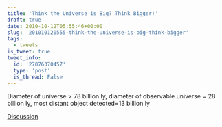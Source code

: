```yaml
---
title: 'Think the Universe is Big? Think Bigger!'
draft: true
date: 2010-10-12T05:55:46+00:00
slug: '201010120555-think-the-universe-is-big-think-bigger'
tags:
  - tweets
is_tweet: true
tweet_info:
  id: '27076370457'
  type: 'post'
  is_thread: False
---
```




Diameter of universe &gt; 78 billion ly, diameter of observable universe = 28 billion ly, most distant object detected=13 billion ly

[Discussion](https://x.com/sytelus/status/27076370457)
